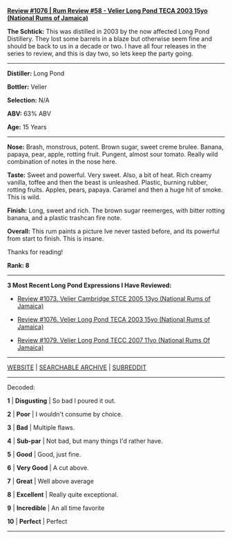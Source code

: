 
[**Review #1076 | Rum Review #58 - Velier Long Pond TECA 2003 15yo (National Rums of Jamaica)**]( https://t8ke.review/review-1076-velier-long-pond-teca-2003-15yo-national-rums-of-jamaica/)

**The Schtick:** This was distilled in 2003 by the now affected Long Pond Distillery. They lost some barrels in a blaze but otherwise seem fine and should be back to us in a decade or two. I have all four releases in the series to review, and this is day two, so lets keep the party going. 

-----

**Distiller:** Long Pond

**Bottler:** Velier

**Selection:** N/A

**ABV:**  63% ABV

**Age:** 15 Years 

-----

**Nose:**   Brash, monstrous, potent. Brown sugar, sweet creme brulee. Banana, papaya, pear, apple, rotting fruit. Pungent, almost sour tomato. Really wild combination of notes in the nose here. 

**Taste:** Sweet and powerful. Very sweet. Also, a bit of heat. Rich creamy vanilla, toffee and then the beast is unleashed. Plastic, burning rubber, rotting fruits. Apples, pears, papaya. Caramel and then a huge hit of smoke. This is wild. 

**Finish:** Long, sweet and rich. The brown sugar reemerges, with bitter rotting banana, and a plastic trashcan fire note. 

**Overall:** This rum paints a picture Ive never tasted before, and its powerful from start to finish. This is insane. 

Thanks for reading!

**Rank: 8**

----- 

**3 Most Recent Long Pond Expressions I Have Reviewed:** 

- [Review #1073. Velier Cambridge STCE 2005 13yo (National Rums of Jamaica)]( https://t8ke.review/review-1073-velier-cambridge-stce-2005-13yo-national-rums-of-jamaica/) 

- [Review #1076. Velier Long Pond TECA 2003 15yo (National Rums of Jamaica)]( https://t8ke.review/review-1076-velier-long-pond-teca-2003-15yo-national-rums-of-jamaica/) 

- [Review #1079. Velier Long Pond TECC 2007 11yo (National Rums Of Jamaica)]( https://t8ke.review/review-1079-velier-long-pond-tecc-2007-11yo-national-rums-of-jamaica/) 

-----

[WEBSITE](https://t8ke.review) | [SEARCHABLE ARCHIVE](https://t8ke.review/review-archive/) | [SUBREDDIT](https://reddit.com/r/t8kereviews)

-----

Decoded:

**1** | **Disgusting** | So bad I poured it out.

**2** | **Poor** | I wouldn't consume by choice.

**3** | **Bad** | Multiple flaws.

**4** | **Sub-par** | Not bad, but many things I'd rather have.

**5** | **Good** | Good, just fine.

**6** | **Very Good** | A cut above.

**7** | **Great** | Well above average

**8** | **Excellent** | Really quite exceptional.

**9** | **Incredible** | An all time favorite

**10** | **Perfect** | Perfect

----


